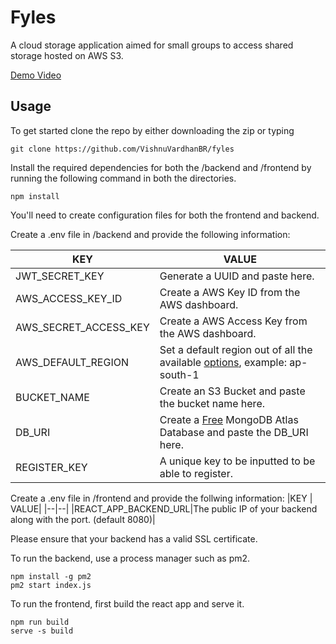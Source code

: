 # Fyles

A cloud storage application aimed for small groups to access shared storage hosted on AWS S3.

[Demo Video]()

## Usage

To get started clone the repo by either downloading the zip or typing 

```
git clone https://github.com/VishnuVardhanBR/fyles
```

Install the required dependencies for both the /backend and /frontend by running the following command in both the directories.

```
npm install
```


You'll need to create configuration files for both the frontend and backend. 

Create a .env file in /backend and provide the following information:

|KEY | VALUE|
|--|--|
|JWT_SECRET_KEY|Generate a UUID and paste here.|
|AWS_ACCESS_KEY_ID|Create a AWS Key ID from the AWS dashboard.|
|AWS_SECRET_ACCESS_KEY|Create a AWS Access Key from the AWS dashboard.|
|AWS_DEFAULT_REGION|Set a default region out of all the available [options](https://www.economize.cloud/resources/aws/regions-zones-map/), example: ap-south-1|
|BUCKET_NAME|Create an S3 Bucket and paste the bucket name here.|
|DB_URI|Create a [Free](https://www.mongodb.com/docs/atlas/tutorial/deploy-free-tier-cluster/) MongoDB Atlas Database and paste the DB_URI here.|
|REGISTER_KEY|A unique key to be inputted to be able to register.|

Create a .env file in /frontend and provide the follwing information:
|KEY | VALUE|
|--|--|
|REACT_APP_BACKEND_URL|The public IP of your backend along with the port. (default 8080)|

Please ensure that your backend has a valid SSL certificate. 

To run the backend, use a process manager such as pm2.
```
npm install -g pm2 
pm2 start index.js
```

To run the frontend, first build the react app and serve it. 

```
npm run build
serve -s build
```

